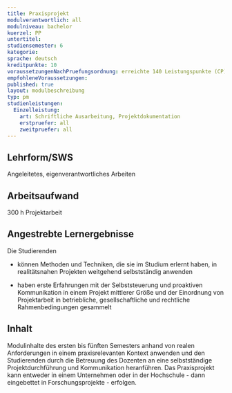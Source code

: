 ```yaml
---
title: Praxisprojekt
modulverantwortlich: all
modulniveau: bachelor
kuerzel: PP
untertitel:
studiensemester: 6
kategorie:
sprache: deutsch
kreditpunkte: 10
voraussetzungenNachPruefungsordnung: erreichte 140 Leistungspunkte (CP)
empfohleneVoraussetzungen: 
published: true
layout: modulbeschreibung
typ: pm
studienleistungen:
  Einzelleistung:
    art: Schriftliche Ausarbeitung, Projektdokumentation
    erstpruefer: all
    zweitpruefer: all
---
```


## Lehrform/SWS
Angeleitetes, eigenverantwortliches Arbeiten

## Arbeitsaufwand
300 h Projektarbeit

## Angestrebte Lernergebnisse
Die Studierenden 

- können Methoden und Techniken, die sie im Studium erlernt haben, in realitätsnahen Projekten weitgehend selbstständig anwenden

- haben erste Erfahrungen mit der Selbststeuerung und proaktiven Kommunikation in einem Projekt mittlerer Größe und der Einordnung von Projektarbeit in betriebliche, gesellschaftliche und rechtliche Rahmenbedingungen gesammelt

## Inhalt

Modulinhalte des ersten bis fünften Semesters anhand von realen Anforderungen in einem praxisrelevanten Kontext anwenden und den Studierenden durch die Betreuung des Dozenten an eine selbstständige Projektdurchführung und Kommunikation heranführen. Das Praxisprojekt kann entweder in einem Unternehmen oder in der Hochschule - dann eingebettet in Forschungsprojekte - erfolgen.




